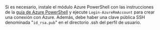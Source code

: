 Si es necesario, instale el módulo Azure PowerShell con las instrucciones de la [guía de Azure PowerShell](https://docs.microsoft.com/powershell/azureps-cmdlets-docs/) y ejecute `Login-AzureRmAccount` para crear una conexión con Azure. Además, debe haber una clave pública SSH denominada "`id_rsa.pub`" en el directorio .ssh del perfil de usuario.
